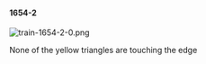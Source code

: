 #### 1654-2
![train-1654-2-0.png](https://github.com/lil-lab/nlvr/raw/master/nlvr/train/images/3/train-1654-2-0.png "train-1654-2-0.png")

None of the yellow triangles are touching the edge